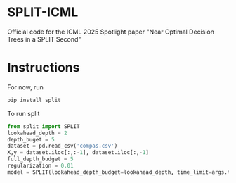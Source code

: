 # SPLIT-ICML
Official code for the ICML 2025 Spotlight paper "Near Optimal Decision Trees in a SPLIT Second" 

# Instructions

For now, run 
```bash
pip install split
```

To run split
```python
from split import SPLIT
lookahead_depth = 2
depth_buget = 5
dataset = pd.read_csv('compas.csv')
X,y = dataset.iloc[:,:-1], dataset.iloc[:,-1]
full_depth_budget = 5
regularization = 0.01
model = SPLIT(lookahead_depth_budget=lookahead_depth, time_limit=args.time_limit, reg=regularization, full_depth_budget=full_depth_budget, verbose=False, binarize=False) # set binarize = True if dataset is not binarized. 
